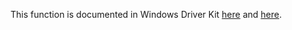 This function is documented in Windows Driver Kit [here](https://learn.microsoft.com/en-us/windows-hardware/drivers/ddi/ntifs/nf-ntifs-ntduplicatetoken) and [here](https://learn.microsoft.com/en-us/windows-hardware/drivers/ddi/ntifs/nf-ntifs-zwduplicatetoken).
